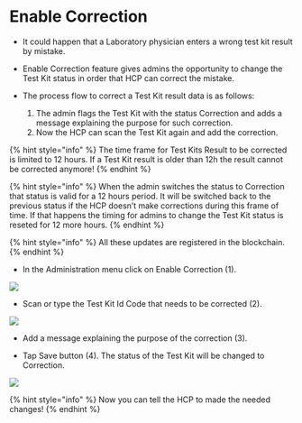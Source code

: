 # Enable Correction

- It could happen that a Laboratory physician enters a wrong test kit result by mistake.

- Enable Correction feature gives admins the opportunity to change the Test Kit status in order that HCP can correct the mistake.

- The process flow to correct a Test Kit result data is as follows:

    1. The admin flags the Test Kit with the status Correction and adds a message explaining the purpose for such correction.
    2. Now the HCP can scan the Test Kit again and add the correction.

{% hint style="info" %} The time frame for Test Kits Result to be corrected is limited to 12 hours. If a Test Kit result is older than 12h the result cannot be corrected anymore! {% endhint %}

{% hint style="info" %} When the admin switches the status to Correction that status is valid for a 12 hours period. It will be switched back to the previous status if the HCP doesn’t make corrections during this frame of time. If that happens the timing for admins to change the Test Kit status is reseted for 12 more hours. {% endhint %}

{% hint style="info" %} All these updates are registered in the blockchain. {% endhint %}

- In the Administration menu click on Enable Correction (1).

![](https://user-images.githubusercontent.com/105650529/170729232-61460791-ee48-4ff1-ae69-d467864e4fdc.jpg)

- Scan or type the Test Kit Id Code that needs to be corrected (2).

![](https://user-images.githubusercontent.com/105650529/170729521-f2cc1596-015a-4462-88bc-65d89c3c37fb.jpg)

- Add a message explaining the purpose of the correction (3).

- Tap Save button (4). The status of the Test Kit will be changed to Correction. 

![](https://user-images.githubusercontent.com/105650529/170729525-0bcaa2cf-389a-47bf-acf2-cc22481d0ce2.jpg)

{% hint style="info" %} Now you can tell the HCP to made the needed changes! {% endhint %}


